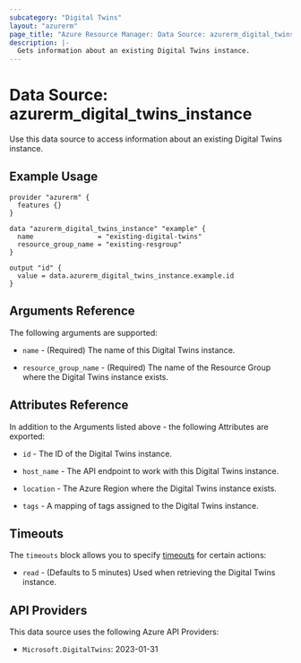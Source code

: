 ```yaml
---
subcategory: "Digital Twins"
layout: "azurerm"
page_title: "Azure Resource Manager: Data Source: azurerm_digital_twins_instance"
description: |-
  Gets information about an existing Digital Twins instance.
---
```


# Data Source: azurerm_digital_twins_instance

Use this data source to access information about an existing Digital Twins instance.

## Example Usage

```hcl
provider "azurerm" {
  features {}
}

data "azurerm_digital_twins_instance" "example" {
  name                = "existing-digital-twins"
  resource_group_name = "existing-resgroup"
}

output "id" {
  value = data.azurerm_digital_twins_instance.example.id
}
```

## Arguments Reference

The following arguments are supported:

* `name` - (Required) The name of this Digital Twins instance.

* `resource_group_name` - (Required) The name of the Resource Group where the Digital Twins instance exists.

## Attributes Reference

In addition to the Arguments listed above - the following Attributes are exported:

* `id` - The ID of the Digital Twins instance.

* `host_name` - The API endpoint to work with this Digital Twins instance.

* `location` - The Azure Region where the Digital Twins instance exists.

* `tags` - A mapping of tags assigned to the Digital Twins instance.

## Timeouts

The `timeouts` block allows you to specify [timeouts](https://www.terraform.io/language/resources/syntax#operation-timeouts) for certain actions:

* `read` - (Defaults to 5 minutes) Used when retrieving the Digital Twins instance.

## API Providers
<!-- This section is generated, changes will be overwritten -->
This data source uses the following Azure API Providers:

* `Microsoft.DigitalTwins`: 2023-01-31
